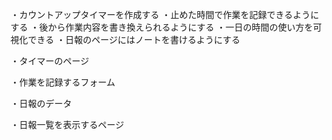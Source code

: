 ・カウントアップタイマーを作成する
・止めた時間で作業を記録できるようにする
・後から作業内容を書き換えられるようにする
・一日の時間の使い方を可視化できる
・日報のページにはノートを書けるようにする

・タイマーのページ

・作業を記録するフォーム

・日報のデータ

・日報一覧を表示するページ